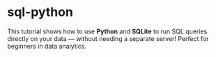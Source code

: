 # sql-python
This tutorial shows how to use **Python** and **SQLite** to run SQL queries directly on your data — without needing a separate server! Perfect for beginners in data analytics.
